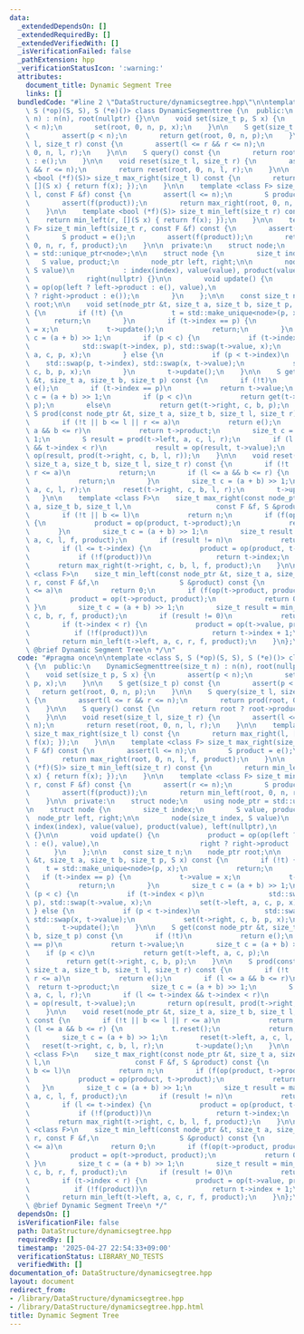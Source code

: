 ```yaml
---
data:
  _extendedDependsOn: []
  _extendedRequiredBy: []
  _extendedVerifiedWith: []
  _isVerificationFailed: false
  _pathExtension: hpp
  _verificationStatusIcon: ':warning:'
  attributes:
    document_title: Dynamic Segment Tree
    links: []
  bundledCode: "#line 2 \"DataStructure/dynamicsegtree.hpp\"\n\ntemplate <class S,\
    \ S (*op)(S, S), S (*e)()> class DynamicSegmenttree {\n  public:\n    DynamicSegmenttree(size_t\
    \ n) : n(n), root(nullptr) {}\n\n    void set(size_t p, S x) {\n        assert(p\
    \ < n);\n        set(root, 0, n, p, x);\n    }\n\n    S get(size_t p) const {\n\
    \        assert(p < n);\n        return get(root, 0, n, p);\n    }\n\n    S query(size_t\
    \ l, size_t r) const {\n        assert(l <= r && r <= n);\n        return prod(root,\
    \ 0, n, l, r);\n    }\n\n    S query() const {\n        return root ? root->product\
    \ : e();\n    }\n\n    void reset(size_t l, size_t r) {\n        assert(l <= r\
    \ && r <= n);\n        return reset(root, 0, n, l, r);\n    }\n\n    template\
    \ <bool (*f)(S)> size_t max_right(size_t l) const {\n        return max_right(l,\
    \ [](S x) { return f(x); });\n    }\n\n    template <class F> size_t max_right(size_t\
    \ l, const F &f) const {\n        assert(l <= n);\n        S product = e();\n\
    \        assert(f(product));\n        return max_right(root, 0, n, l, f, product);\n\
    \    }\n\n    template <bool (*f)(S)> size_t min_left(size_t r) const {\n    \
    \    return min_left(r, [](S x) { return f(x); });\n    }\n\n    template <class\
    \ F> size_t min_left(size_t r, const F &f) const {\n        assert(r <= n);\n\
    \        S product = e();\n        assert(f(product));\n        return min_left(root,\
    \ 0, n, r, f, product);\n    }\n\n  private:\n    struct node;\n    using node_ptr\
    \ = std::unique_ptr<node>;\n\n    struct node {\n        size_t index;\n     \
    \   S value, product;\n        node_ptr left, right;\n\n        node(size_t index,\
    \ S value)\n            : index(index), value(value), product(value), left(nullptr),\n\
    \              right(nullptr) {}\n\n        void update() {\n            product\
    \ = op(op(left ? left->product : e(), value),\n                         right\
    \ ? right->product : e());\n        }\n    };\n\n    const size_t n;\n    node_ptr\
    \ root;\n\n    void set(node_ptr &t, size_t a, size_t b, size_t p, S x) const\
    \ {\n        if (!t) {\n            t = std::make_unique<node>(p, x);\n      \
    \      return;\n        }\n        if (t->index == p) {\n            t->value\
    \ = x;\n            t->update();\n            return;\n        }\n        size_t\
    \ c = (a + b) >> 1;\n        if (p < c) {\n            if (t->index < p)\n   \
    \             std::swap(t->index, p), std::swap(t->value, x);\n            set(t->left,\
    \ a, c, p, x);\n        } else {\n            if (p < t->index)\n            \
    \    std::swap(p, t->index), std::swap(x, t->value);\n            set(t->right,\
    \ c, b, p, x);\n        }\n        t->update();\n    }\n\n    S get(const node_ptr\
    \ &t, size_t a, size_t b, size_t p) const {\n        if (!t)\n            return\
    \ e();\n        if (t->index == p)\n            return t->value;\n        size_t\
    \ c = (a + b) >> 1;\n        if (p < c)\n            return get(t->left, a, c,\
    \ p);\n        else\n            return get(t->right, c, b, p);\n    }\n\n   \
    \ S prod(const node_ptr &t, size_t a, size_t b, size_t l, size_t r) const {\n\
    \        if (!t || b <= l || r <= a)\n            return e();\n        if (l <=\
    \ a && b <= r)\n            return t->product;\n        size_t c = (a + b) >>\
    \ 1;\n        S result = prod(t->left, a, c, l, r);\n        if (l <= t->index\
    \ && t->index < r)\n            result = op(result, t->value);\n        return\
    \ op(result, prod(t->right, c, b, l, r));\n    }\n\n    void reset(node_ptr &t,\
    \ size_t a, size_t b, size_t l, size_t r) const {\n        if (!t || b <= l ||\
    \ r <= a)\n            return;\n        if (l <= a && b <= r) {\n            t.reset();\n\
    \            return;\n        }\n        size_t c = (a + b) >> 1;\n        reset(t->left,\
    \ a, c, l, r);\n        reset(t->right, c, b, l, r);\n        t->update();\n \
    \   }\n\n    template <class F>\n    size_t max_right(const node_ptr &t, size_t\
    \ a, size_t b, size_t l,\n                     const F &f, S &product) const {\n\
    \        if (!t || b <= l)\n            return n;\n        if (f(op(product, t->product)))\
    \ {\n            product = op(product, t->product);\n            return n;\n \
    \       }\n        size_t c = (a + b) >> 1;\n        size_t result = max_right(t->left,\
    \ a, c, l, f, product);\n        if (result != n)\n            return result;\n\
    \        if (l <= t->index) {\n            product = op(product, t->value);\n\
    \            if (!f(product))\n                return t->index;\n        }\n \
    \       return max_right(t->right, c, b, l, f, product);\n    }\n\n    template\
    \ <class F>\n    size_t min_left(const node_ptr &t, size_t a, size_t b, size_t\
    \ r, const F &f,\n                    S &product) const {\n        if (!t || r\
    \ <= a)\n            return 0;\n        if (f(op(t->product, product))) {\n  \
    \          product = op(t->product, product);\n            return 0;\n       \
    \ }\n        size_t c = (a + b) >> 1;\n        size_t result = min_left(t->right,\
    \ c, b, r, f, product);\n        if (result != 0)\n            return result;\n\
    \        if (t->index < r) {\n            product = op(t->value, product);\n \
    \           if (!f(product))\n                return t->index + 1;\n        }\n\
    \        return min_left(t->left, a, c, r, f, product);\n    }\n};\n\n/**\n *\
    \ @brief Dynamic Segment Tree\n */\n"
  code: "#pragma once\n\ntemplate <class S, S (*op)(S, S), S (*e)()> class DynamicSegmenttree\
    \ {\n  public:\n    DynamicSegmenttree(size_t n) : n(n), root(nullptr) {}\n\n\
    \    void set(size_t p, S x) {\n        assert(p < n);\n        set(root, 0, n,\
    \ p, x);\n    }\n\n    S get(size_t p) const {\n        assert(p < n);\n     \
    \   return get(root, 0, n, p);\n    }\n\n    S query(size_t l, size_t r) const\
    \ {\n        assert(l <= r && r <= n);\n        return prod(root, 0, n, l, r);\n\
    \    }\n\n    S query() const {\n        return root ? root->product : e();\n\
    \    }\n\n    void reset(size_t l, size_t r) {\n        assert(l <= r && r <=\
    \ n);\n        return reset(root, 0, n, l, r);\n    }\n\n    template <bool (*f)(S)>\
    \ size_t max_right(size_t l) const {\n        return max_right(l, [](S x) { return\
    \ f(x); });\n    }\n\n    template <class F> size_t max_right(size_t l, const\
    \ F &f) const {\n        assert(l <= n);\n        S product = e();\n        assert(f(product));\n\
    \        return max_right(root, 0, n, l, f, product);\n    }\n\n    template <bool\
    \ (*f)(S)> size_t min_left(size_t r) const {\n        return min_left(r, [](S\
    \ x) { return f(x); });\n    }\n\n    template <class F> size_t min_left(size_t\
    \ r, const F &f) const {\n        assert(r <= n);\n        S product = e();\n\
    \        assert(f(product));\n        return min_left(root, 0, n, r, f, product);\n\
    \    }\n\n  private:\n    struct node;\n    using node_ptr = std::unique_ptr<node>;\n\
    \n    struct node {\n        size_t index;\n        S value, product;\n      \
    \  node_ptr left, right;\n\n        node(size_t index, S value)\n            :\
    \ index(index), value(value), product(value), left(nullptr),\n              right(nullptr)\
    \ {}\n\n        void update() {\n            product = op(op(left ? left->product\
    \ : e(), value),\n                         right ? right->product : e());\n  \
    \      }\n    };\n\n    const size_t n;\n    node_ptr root;\n\n    void set(node_ptr\
    \ &t, size_t a, size_t b, size_t p, S x) const {\n        if (!t) {\n        \
    \    t = std::make_unique<node>(p, x);\n            return;\n        }\n     \
    \   if (t->index == p) {\n            t->value = x;\n            t->update();\n\
    \            return;\n        }\n        size_t c = (a + b) >> 1;\n        if\
    \ (p < c) {\n            if (t->index < p)\n                std::swap(t->index,\
    \ p), std::swap(t->value, x);\n            set(t->left, a, c, p, x);\n       \
    \ } else {\n            if (p < t->index)\n                std::swap(p, t->index),\
    \ std::swap(x, t->value);\n            set(t->right, c, b, p, x);\n        }\n\
    \        t->update();\n    }\n\n    S get(const node_ptr &t, size_t a, size_t\
    \ b, size_t p) const {\n        if (!t)\n            return e();\n        if (t->index\
    \ == p)\n            return t->value;\n        size_t c = (a + b) >> 1;\n    \
    \    if (p < c)\n            return get(t->left, a, c, p);\n        else\n   \
    \         return get(t->right, c, b, p);\n    }\n\n    S prod(const node_ptr &t,\
    \ size_t a, size_t b, size_t l, size_t r) const {\n        if (!t || b <= l ||\
    \ r <= a)\n            return e();\n        if (l <= a && b <= r)\n          \
    \  return t->product;\n        size_t c = (a + b) >> 1;\n        S result = prod(t->left,\
    \ a, c, l, r);\n        if (l <= t->index && t->index < r)\n            result\
    \ = op(result, t->value);\n        return op(result, prod(t->right, c, b, l, r));\n\
    \    }\n\n    void reset(node_ptr &t, size_t a, size_t b, size_t l, size_t r)\
    \ const {\n        if (!t || b <= l || r <= a)\n            return;\n        if\
    \ (l <= a && b <= r) {\n            t.reset();\n            return;\n        }\n\
    \        size_t c = (a + b) >> 1;\n        reset(t->left, a, c, l, r);\n     \
    \   reset(t->right, c, b, l, r);\n        t->update();\n    }\n\n    template\
    \ <class F>\n    size_t max_right(const node_ptr &t, size_t a, size_t b, size_t\
    \ l,\n                     const F &f, S &product) const {\n        if (!t ||\
    \ b <= l)\n            return n;\n        if (f(op(product, t->product))) {\n\
    \            product = op(product, t->product);\n            return n;\n     \
    \   }\n        size_t c = (a + b) >> 1;\n        size_t result = max_right(t->left,\
    \ a, c, l, f, product);\n        if (result != n)\n            return result;\n\
    \        if (l <= t->index) {\n            product = op(product, t->value);\n\
    \            if (!f(product))\n                return t->index;\n        }\n \
    \       return max_right(t->right, c, b, l, f, product);\n    }\n\n    template\
    \ <class F>\n    size_t min_left(const node_ptr &t, size_t a, size_t b, size_t\
    \ r, const F &f,\n                    S &product) const {\n        if (!t || r\
    \ <= a)\n            return 0;\n        if (f(op(t->product, product))) {\n  \
    \          product = op(t->product, product);\n            return 0;\n       \
    \ }\n        size_t c = (a + b) >> 1;\n        size_t result = min_left(t->right,\
    \ c, b, r, f, product);\n        if (result != 0)\n            return result;\n\
    \        if (t->index < r) {\n            product = op(t->value, product);\n \
    \           if (!f(product))\n                return t->index + 1;\n        }\n\
    \        return min_left(t->left, a, c, r, f, product);\n    }\n};\n\n/**\n *\
    \ @brief Dynamic Segment Tree\n */"
  dependsOn: []
  isVerificationFile: false
  path: DataStructure/dynamicsegtree.hpp
  requiredBy: []
  timestamp: '2025-04-27 22:54:33+09:00'
  verificationStatus: LIBRARY_NO_TESTS
  verifiedWith: []
documentation_of: DataStructure/dynamicsegtree.hpp
layout: document
redirect_from:
- /library/DataStructure/dynamicsegtree.hpp
- /library/DataStructure/dynamicsegtree.hpp.html
title: Dynamic Segment Tree
---
```

